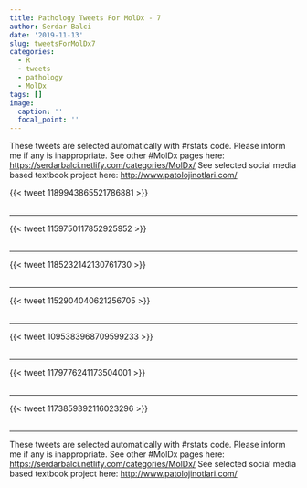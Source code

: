 ```yaml
---
title: Pathology Tweets For MolDx - 7
author: Serdar Balci
date: '2019-11-13'
slug: tweetsForMolDx7
categories:
  - R
  - tweets
  - pathology
  - MolDx
tags: []
image:
  caption: ''
  focal_point: ''
---
```



These tweets are selected automatically with #rstats code. Please inform me if any is inappropriate.
See other #MolDx pages here: https://serdarbalci.netlify.com/categories/MolDx/ 
See selected social media based textbook project here: http://www.patolojinotlari.com/

{{< tweet 1189943865521786881 >}}
<br>
<br>
<hr>
{{< tweet 1159750117852925952 >}}
<br>
<br>
<hr>
{{< tweet 1185232142130761730 >}}
<br>
<br>
<hr>
{{< tweet 1152904040621256705 >}}
<br>
<br>
<hr>
{{< tweet 1095383968709599233 >}}
<br>
<br>
<hr>
{{< tweet 1179776241173504001 >}}
<br>
<br>
<hr>
{{< tweet 1173859392116023296 >}}
<br>
<br>
<hr>


These tweets are selected automatically with #rstats code. Please inform me if any is inappropriate.
See other #MolDx pages here: https://serdarbalci.netlify.com/categories/MolDx/ 
See selected social media based textbook project here: http://www.patolojinotlari.com/
